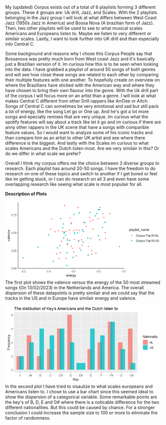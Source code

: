 My (updated) Corpus exists out of a total of 6 playlists forming 3 different groups. These 4 groups are: Uk drill, Jazz, and Scales. With the 2 playlists belonging in the Jazz group I will look at what differs between West Coast Jazz (1950s Jazz in America) and Bossa Nova (A brazilian form of Jazz). Then, two other playlists will be used to see to what musical scales Americans and Europeans listen to. Maybe we listen to very different or similair scales. Lastly, I want to look further into UK drill and than especially into Central C. 

Some background and reasons why I chose this Corpus
People say that Bossanova was pretty much born from West coast Jazz and it's basically just a Brazilian version of it. Im curious how this is to be seen when looking into the data. I have grabbed a playlist of around 50 songs of both genres and will see how close these songs are related to each other by comparing their multiple features with one another. To hopefully create on overview on where the Brazilians have sticked with the American way and where they have chosen to bring their own flavour into the genre. With the Uk drill part of the corpus I will focus more on an artist than a genre. I will look at what makes Central C different from other Drill rappers like ArrDee or Aitch. Songs of Central C can sometimes be very emotional and sad but still pack a lot of energy, like the song Let go or One up. And he's got a lot more songs and epecially remixes that are very unique. Im curious what the spotify features will say about a track like let it go and im curious if there are anny other rappers in the UK scene that have a songs with comparible feature values. So I would want to analyze some of his iconic tracks and than compare him as an artist to other UK artist and see where there difference is the biggest. And lastly with the Scales im curious to what scales Americans and the Dutch listen most. Are we very similair in this? Or do we differ in what scale we prefer?

   Overall I think my corpus offers me the choice between 3 diverse groups to research. Each playlist has around 20-50 songs. I have the freedom to do research on one of these topics and switch to another if I get bored or feel like im getting stuck, or I can do research on all 3 and even have some overlapping research like seeing what scale is most populair for all. 


**Description of Plots**

![](https://github.com/12890111/ComputationalMusicology/blob/main/Rplot.png) The first plot shows the valence versus the energy of the 50 most streamed songs (On 13/02/2023) in the Netherlands and America. The overall dispersion of these datapoints is pretty similair and we could say that the tracks in the US and in Europe have similair energy and valence.

![](https://github.com/12890111/ComputationalMusicology/blob/main/Rplot01.png) In the second plot I have tried to visaulize to what scales europeans and Americans listen to. I chose to use a bar chart since this seemed ideal to show the dispersion of a categorical variable. Some remarkable points are the key's of B, D, E and G# where there is a noticable difference for the two different nationalities. But this could be caused by chance. For a stronger conclusion I could increase the sample size to 100 or more to eliminate the factor of randomness. 

